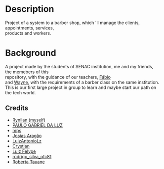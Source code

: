 # Description

Project of a system to a barber shop, which 'll manage the clients, appointments, services,  
products and workers.

# Background

A project made by the students of SENAC institution, me and my friends, the memebers of this  
repository, with the guidance of our teachers, [Fábio](https://github.com/antoniofabioqueiroz/)  
and [Wayne](https://www.instagram.com/waynejr_10/), with the requirements of a barber class on the same institution.  
This is our first large project in group to learn and maybe start our path on the tech world.

## Credits

* [Rynilan (myself)](https://github.com/Rynilan/)  
* [PAULO GABRIEL DA LUZ](https://github.com/DRXMORENO/)  
* [mps](https://github.com/mps192004/)  
* [Josias Aragão](https://github.com/JosiasAragao/)  
* [LuizAntonioLz](https://github.com/LuizAntonioLz/)  
* [Crystian](https://github.com/CrystianSantos/)  
* [Luiz Felype](https://github.com/21Lulz's/)
* [rodrigo_silva_ofc81](https://github.com/RdSilva222/)
* [Roberta Tauane](https://github.com/ro558/)
